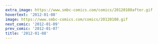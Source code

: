 ```yaml
---
extra_image: https://www.smbc-comics.com/comics/20120108after.gif
hovertext: '2012-01-08'
image: https://www.smbc-comics.com/comics/20120108.gif
next_comic: '2012-01-09'
prev_comic: '2012-01-07'
title: '2012-01-08'
---
```


